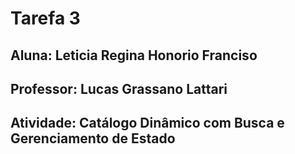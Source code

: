 # Tarefa 3

## Aluna: Leticia Regina Honorio Franciso
## Professor: Lucas Grassano Lattari 

## Atividade: Catálogo Dinâmico com Busca e Gerenciamento de Estado